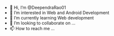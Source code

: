 - 👋 Hi, I’m @DeependraRao01
- 👀 I’m interested in Web and Android Development
- 🌱 I’m currently learning Web development
- 💞️ I’m looking to collaborate on ...
- 📫 How to reach me ...

<!---
DeependraRao01/DeependraRao01 is a ✨ special ✨ repository because its `README.md` (this file) appears on your GitHub profile.
You can click the Preview link to take a look at your changes.
--->
